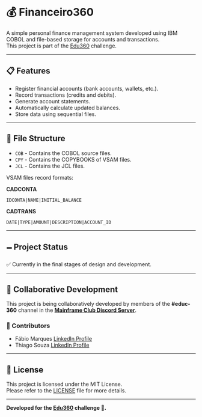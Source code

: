 # 💰 Financeiro360

A simple personal finance management system developed using IBM COBOL and file-based storage for accounts and transactions.  
This project is part of the [Edu360](https://www.instagram.com/p/DI3xL_Hx02H) challenge.

---

## 📋 Features

- Register financial accounts (bank accounts, wallets, etc.).
- Record transactions (credits and debits).
- Generate account statements.
- Automatically calculate updated balances.
- Store data using sequential files.

---

## 💂️ File Structure

- `COB` - Contains the COBOL source files.
- `CPY` - Contains the COPYBOOKS of VSAM files.
- `JCL` - Contains the JCL files.

VSAM files record formats:

**CADCONTA**
```
IDCONTA|NAME|INITIAL_BALANCE
```

**CADTRANS**
```
DATE|TYPE|AMOUNT|DESCRIPTION|ACCOUNT_ID
```

---

## 🗕️ Project Status

✅ Currently in the final stages of design and development.

---

## 🤝 Collaborative Development

This project is being collaboratively developed by members of the **#educ-360** channel in the **[Mainframe Club Discord Server](https://discord.com/invite/BuAPCKm9sf)**.

### 👥 Contributors

- Fábio Marques [LinkedIn Profile](https://www.linkedin.com/in/fmrqs/)
- Thiago Souza [LinkedIn Profile](https://www.linkedin.com/in/thiago-o-souza/)

---

## 📜 License

This project is licensed under the MIT License.  
Please refer to the [LICENSE](https://github.com/fmarqueseti/Financeiro360/blob/main/LICENSE) file for more details.

---

**Developed for the [Edu360](https://www.instagram.com/p/DI3xL_Hx02H) challenge 🚀.**

